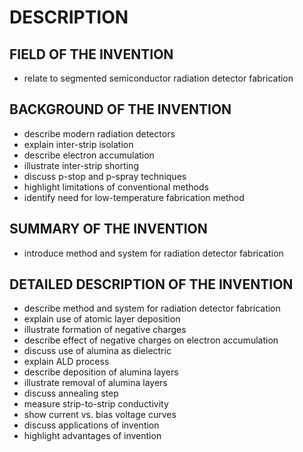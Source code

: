 # DESCRIPTION

## FIELD OF THE INVENTION

- relate to segmented semiconductor radiation detector fabrication

## BACKGROUND OF THE INVENTION

- describe modern radiation detectors
- explain inter-strip isolation
- describe electron accumulation
- illustrate inter-strip shorting
- discuss p-stop and p-spray techniques
- highlight limitations of conventional methods
- identify need for low-temperature fabrication method

## SUMMARY OF THE INVENTION

- introduce method and system for radiation detector fabrication

## DETAILED DESCRIPTION OF THE INVENTION

- describe method and system for radiation detector fabrication
- explain use of atomic layer deposition
- illustrate formation of negative charges
- describe effect of negative charges on electron accumulation
- discuss use of alumina as dielectric
- explain ALD process
- describe deposition of alumina layers
- illustrate removal of alumina layers
- discuss annealing step
- measure strip-to-strip conductivity
- show current vs. bias voltage curves
- discuss applications of invention
- highlight advantages of invention

